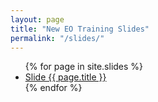 ```yaml
---
layout: page
title: "New EO Training Slides"
permalink: "/slides/"
---
```


<ul>
  {% for page in site.slides %}
    <li>
      <a href="{{ page.url | relative_url }}">Slide {{ page.title }}</a>
    </li>
  {% endfor %}
</ul>